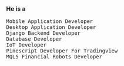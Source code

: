 <h3>He is a</h3>
<pre>
Mobile Application Developer
Desktop Application Developer
Django Backend Developer
Database Developer
IoT Developer
Pinescript Developer For Tradingview
MQL5 Financial Robots Developer
</pre>
